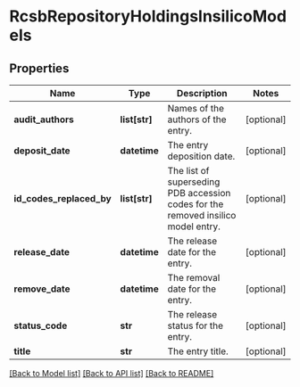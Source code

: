 # RcsbRepositoryHoldingsInsilicoModels

## Properties
Name | Type | Description | Notes
------------ | ------------- | ------------- | -------------
**audit_authors** | **list[str]** | Names of the authors of the entry. | [optional] 
**deposit_date** | **datetime** | The entry deposition date. | [optional] 
**id_codes_replaced_by** | **list[str]** | The list of superseding PDB accession codes for the removed insilico model entry. | [optional] 
**release_date** | **datetime** | The release date for the entry. | [optional] 
**remove_date** | **datetime** | The removal date for the entry. | [optional] 
**status_code** | **str** | The release status for the entry. | [optional] 
**title** | **str** | The entry title. | [optional] 

[[Back to Model list]](../README.md#documentation-for-models) [[Back to API list]](../README.md#documentation-for-api-endpoints) [[Back to README]](../README.md)

